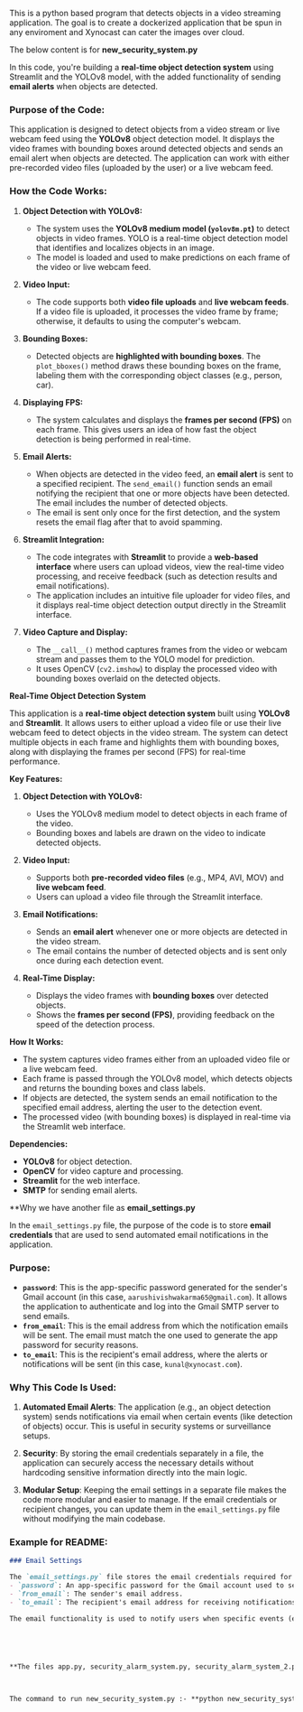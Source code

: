 This is a python based program that detects objects in a video streaming application. The goal is to create a dockerized application that be spun in any enviroment and Xynocast can cater the images over cloud.



The below content is for **new_security_system.py**

In this code, you're building a **real-time object detection system** using Streamlit and the YOLOv8 model, with the added functionality of sending **email alerts** when objects are detected.

### **Purpose of the Code:**
This application is designed to detect objects from a video stream or live webcam feed using the **YOLOv8** object detection model. It displays the video frames with bounding boxes around detected objects and sends an email alert when objects are detected. The application can work with either pre-recorded video files (uploaded by the user) or a live webcam feed.

### **How the Code Works:**

1. **Object Detection with YOLOv8:**
   - The system uses the **YOLOv8 medium model (`yolov8m.pt`)** to detect objects in video frames. YOLO is a real-time object detection model that identifies and localizes objects in an image.
   - The model is loaded and used to make predictions on each frame of the video or live webcam feed.

2. **Video Input:**
   - The code supports both **video file uploads** and **live webcam feeds**. If a video file is uploaded, it processes the video frame by frame; otherwise, it defaults to using the computer's webcam.

3. **Bounding Boxes:**
   - Detected objects are **highlighted with bounding boxes**. The `plot_bboxes()` method draws these bounding boxes on the frame, labeling them with the corresponding object classes (e.g., person, car).

4. **Displaying FPS:**
   - The system calculates and displays the **frames per second (FPS)** on each frame. This gives users an idea of how fast the object detection is being performed in real-time.

5. **Email Alerts:**
   - When objects are detected in the video feed, an **email alert** is sent to a specified recipient. The `send_email()` function sends an email notifying the recipient that one or more objects have been detected. The email includes the number of detected objects.
   - The email is sent only once for the first detection, and the system resets the email flag after that to avoid spamming.

6. **Streamlit Integration:**
   - The code integrates with **Streamlit** to provide a **web-based interface** where users can upload videos, view the real-time video processing, and receive feedback (such as detection results and email notifications).
   - The application includes an intuitive file uploader for video files, and it displays real-time object detection output directly in the Streamlit interface.

7. **Video Capture and Display:**
   - The `__call__()` method captures frames from the video or webcam stream and passes them to the YOLO model for prediction.
   - It uses OpenCV (`cv2.imshow`) to display the processed video with bounding boxes overlaid on the detected objects.

**Real-Time Object Detection System**

This application is a **real-time object detection system** built using **YOLOv8** and **Streamlit**. It allows users to either upload a video file or use their live webcam feed to detect objects in the video stream. The system can detect multiple objects in each frame and highlights them with bounding boxes, along with displaying the frames per second (FPS) for real-time performance.

**Key Features:**
1. **Object Detection with YOLOv8:**
   - Uses the YOLOv8 medium model to detect objects in each frame of the video.
   - Bounding boxes and labels are drawn on the video to indicate detected objects.
   
2. **Video Input:**
   - Supports both **pre-recorded video files** (e.g., MP4, AVI, MOV) and **live webcam feed**.
   - Users can upload a video file through the Streamlit interface.

3. **Email Notifications:**
   - Sends an **email alert** whenever one or more objects are detected in the video stream.
   - The email contains the number of detected objects and is sent only once during each detection event.

4. **Real-Time Display:**
   - Displays the video frames with **bounding boxes** over detected objects.
   - Shows the **frames per second (FPS)**, providing feedback on the speed of the detection process.

**How It Works:**
- The system captures video frames either from an uploaded video file or a live webcam feed.
- Each frame is passed through the YOLOv8 model, which detects objects and returns the bounding boxes and class labels.
- If objects are detected, the system sends an email notification to the specified email address, alerting the user to the detection event.
- The processed video (with bounding boxes) is displayed in real-time via the Streamlit web interface.
  
**Dependencies:**
- **YOLOv8** for object detection.
- **OpenCV** for video capture and processing.
- **Streamlit** for the web interface.
- **SMTP** for sending email alerts.




**Why we have another file as **email_settings.py**

In the `email_settings.py` file, the purpose of the code is to store **email credentials** that are used to send automated email notifications in the application.

### Purpose:
- **`password`**: This is the app-specific password generated for the sender's Gmail account (in this case, `aarushivishwakarma65@gmail.com`). It allows the application to authenticate and log into the Gmail SMTP server to send emails.
- **`from_email`**: This is the email address from which the notification emails will be sent. The email must match the one used to generate the app password for security reasons.
- **`to_email`**: This is the recipient's email address, where the alerts or notifications will be sent (in this case, `kunal@xynocast.com`).

### Why This Code Is Used:
1. **Automated Email Alerts**: The application (e.g., an object detection system) sends notifications via email when certain events (like detection of objects) occur. This is useful in security systems or surveillance setups.
   
2. **Security**: By storing the email credentials separately in a file, the application can securely access the necessary details without hardcoding sensitive information directly into the main logic.

3. **Modular Setup**: Keeping the email settings in a separate file makes the code more modular and easier to manage. If the email credentials or recipient changes, you can update them in the `email_settings.py` file without modifying the main codebase.

### Example for README:
```markdown
### Email Settings

The `email_settings.py` file stores the email credentials required for sending notifications from the application. These credentials include:
- `password`: An app-specific password for the Gmail account used to send the email.
- `from_email`: The sender's email address.
- `to_email`: The recipient's email address for receiving notifications.

The email functionality is used to notify users when specific events (e.g., object detection) occur in the system.





**The files app.py, security_alarm_system.py, security_alarm_system_2.py are the working drafts .**



The command to run new_security_system.py :- **python new_security_system.py**